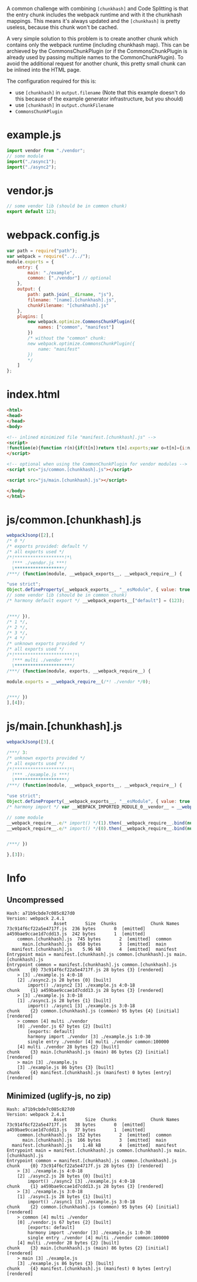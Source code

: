 A common challenge with combining `[chunkhash]` and Code Splitting is that the entry chunk includes the webpack runtime and with it the chunkhash mappings. This means it's always updated and the `[chunkhash]` is pretty useless, because this chunk won't be cached.

A very simple solution to this problem is to create another chunk which contains only the webpack runtime (including chunkhash map). This can be archieved by the CommonsChunkPlugin (or if the CommonsChunkPlugin is already used by passing multiple names to the CommonChunkPlugin). To avoid the additional request for another chunk, this pretty small chunk can be inlined into the HTML page.

The configuration required for this is:

* use `[chunkhash]` in `output.filename` (Note that this example doesn't do this because of the example generator infrastructure, but you should)
* use `[chunkhash]` in `output.chunkFilename`
* `CommonsChunkPlugin`

# example.js

``` javascript
import vendor from "./vendor";
// some module
import("./async1");
import("./async2");
```

# vendor.js

``` javascript
// some vendor lib (should be in common chunk)
export default 123;
```

# webpack.config.js

``` javascript
var path = require("path");
var webpack = require("../../");
module.exports = {
	entry: {
		main: "./example",
		common: ["./vendor"] // optional
	},
	output: {
		path: path.join(__dirname, "js"),
		filename: "[name].[chunkhash].js",
		chunkFilename: "[chunkhash].js"
	},
	plugins: [
		new webpack.optimize.CommonsChunkPlugin({
			names: ["common", "manifest"]
		})
		/* without the "common" chunk:
		new webpack.optimize.CommonsChunkPlugin({
			name: "manifest"
		})
		*/
	]
};
```

# index.html

``` html
<html>
<head>
</head>
<body>

<!-- inlined minimized file "manifest.[chunkhash].js" -->
<script>
!function(e){function r(n){if(t[n])return t[n].exports;var o=t[n]={i:n,l:!1,exports:{}};return e[n].call(o.exports,o,o.exports,r),o.l=!0,o.exports}var n=window.webpackJsonp;window.webpackJsonp=function(t,c,a){for(var u,i,f,s=0,l=[];s<t.length;s++)i=t[s],o[i]&&l.push(o[i][0]),o[i]=0;for(u in c)Object.prototype.hasOwnProperty.call(c,u)&&(e[u]=c[u]);for(n&&n(t,c,a);l.length;)l.shift()();if(a)for(s=0;s<a.length;s++)f=r(r.s=a[s]);return f};var t={},o={4:0};r.e=function(e){function n(){a.onerror=a.onload=null,clearTimeout(u);var r=o[e];0!==r&&(r&&r[1](new Error("Loading chunk "+e+" failed.")),o[e]=void 0)}if(0===o[e])return Promise.resolve();if(o[e])return o[e][2];var t=new Promise(function(r,n){o[e]=[r,n]});o[e][2]=t;var c=document.getElementsByTagName("head")[0],a=document.createElement("script");a.type="text/javascript",a.charset="utf-8",a.async=!0,a.timeout=12e4,r.nc&&a.setAttribute("nonce",r.nc),a.src=r.p+""+{0:"73c914f6cf22a5e4717f",1:"a459bae9ccae1d7cdd13",2:"8ea4052d1687a839d2f5",3:"e281070bd397e5cd1253"}[e]+".js";var u=setTimeout(n,12e4);return a.onerror=a.onload=n,c.appendChild(a),t},r.m=e,r.c=t,r.i=function(e){return e},r.d=function(e,n,t){r.o(e,n)||Object.defineProperty(e,n,{configurable:!1,enumerable:!0,get:t})},r.n=function(e){var n=e&&e.__esModule?function(){return e.default}:function(){return e};return r.d(n,"a",n),n},r.o=function(e,r){return Object.prototype.hasOwnProperty.call(e,r)},r.p="js/",r.oe=function(e){throw console.error(e),e}}([]);
</script>

<!-- optional when using the CommonChunkPlugin for vendor modules -->
<script src="js/common.[chunkhash].js"></script>

<script src="js/main.[chunkhash].js"></script>

</body>
</html>
```

# js/common.[chunkhash].js

``` javascript
webpackJsonp([2],[
/* 0 */
/* exports provided: default */
/* all exports used */
/*!*******************!*\
  !*** ./vendor.js ***!
  \*******************/
/***/ (function(module, __webpack_exports__, __webpack_require__) {

"use strict";
Object.defineProperty(__webpack_exports__, "__esModule", { value: true });
// some vendor lib (should be in common chunk)
/* harmony default export */ __webpack_exports__["default"] = (123);


/***/ }),
/* 1 */,
/* 2 */,
/* 3 */,
/* 4 */
/* unknown exports provided */
/* all exports used */
/*!**********************!*\
  !*** multi ./vendor ***!
  \**********************/
/***/ (function(module, exports, __webpack_require__) {

module.exports = __webpack_require__(/*! ./vendor */0);


/***/ })
],[4]);
```

# js/main.[chunkhash].js

``` javascript
webpackJsonp([3],{

/***/ 3:
/* unknown exports provided */
/* all exports used */
/*!********************!*\
  !*** ./example.js ***!
  \********************/
/***/ (function(module, __webpack_exports__, __webpack_require__) {

"use strict";
Object.defineProperty(__webpack_exports__, "__esModule", { value: true });
/* harmony import */ var __WEBPACK_IMPORTED_MODULE_0__vendor__ = __webpack_require__(/*! ./vendor */ 0);

// some module
__webpack_require__.e/* import() */(1).then(__webpack_require__.bind(null, /*! ./async1 */ 1));
__webpack_require__.e/* import() */(0).then(__webpack_require__.bind(null, /*! ./async2 */ 2));


/***/ })

},[3]);
```

# Info

## Uncompressed

```
Hash: a71b9cbde7c085c827d0
Version: webpack 2.4.1
                  Asset       Size  Chunks             Chunk Names
73c914f6cf22a5e4717f.js  236 bytes       0  [emitted]  
a459bae9ccae1d7cdd13.js  242 bytes       1  [emitted]  
    common.[chunkhash].js  745 bytes       2  [emitted]  common
      main.[chunkhash].js  650 bytes       3  [emitted]  main
  manifest.[chunkhash].js    5.96 kB       4  [emitted]  manifest
Entrypoint main = manifest.[chunkhash].js common.[chunkhash].js main.[chunkhash].js
Entrypoint common = manifest.[chunkhash].js common.[chunkhash].js
chunk    {0} 73c914f6cf22a5e4717f.js 28 bytes {3} [rendered]
    > [3] ./example.js 4:0-18
    [2] ./async2.js 28 bytes {0} [built]
        import() ./async2 [3] ./example.js 4:0-18
chunk    {1} a459bae9ccae1d7cdd13.js 28 bytes {3} [rendered]
    > [3] ./example.js 3:0-18
    [1] ./async1.js 28 bytes {1} [built]
        import() ./async1 [3] ./example.js 3:0-18
chunk    {2} common.[chunkhash].js (common) 95 bytes {4} [initial] [rendered]
    > common [4] multi ./vendor 
    [0] ./vendor.js 67 bytes {2} [built]
        [exports: default]
        harmony import ./vendor [3] ./example.js 1:0-30
        single entry ./vendor [4] multi ./vendor common:100000
    [4] multi ./vendor 28 bytes {2} [built]
chunk    {3} main.[chunkhash].js (main) 86 bytes {2} [initial] [rendered]
    > main [3] ./example.js 
    [3] ./example.js 86 bytes {3} [built]
chunk    {4} manifest.[chunkhash].js (manifest) 0 bytes [entry] [rendered]
```

## Minimized (uglify-js, no zip)

```
Hash: a71b9cbde7c085c827d0
Version: webpack 2.4.1
                  Asset       Size  Chunks             Chunk Names
73c914f6cf22a5e4717f.js   38 bytes       0  [emitted]  
a459bae9ccae1d7cdd13.js   37 bytes       1  [emitted]  
    common.[chunkhash].js  152 bytes       2  [emitted]  common
      main.[chunkhash].js  166 bytes       3  [emitted]  main
  manifest.[chunkhash].js    1.48 kB       4  [emitted]  manifest
Entrypoint main = manifest.[chunkhash].js common.[chunkhash].js main.[chunkhash].js
Entrypoint common = manifest.[chunkhash].js common.[chunkhash].js
chunk    {0} 73c914f6cf22a5e4717f.js 28 bytes {3} [rendered]
    > [3] ./example.js 4:0-18
    [2] ./async2.js 28 bytes {0} [built]
        import() ./async2 [3] ./example.js 4:0-18
chunk    {1} a459bae9ccae1d7cdd13.js 28 bytes {3} [rendered]
    > [3] ./example.js 3:0-18
    [1] ./async1.js 28 bytes {1} [built]
        import() ./async1 [3] ./example.js 3:0-18
chunk    {2} common.[chunkhash].js (common) 95 bytes {4} [initial] [rendered]
    > common [4] multi ./vendor 
    [0] ./vendor.js 67 bytes {2} [built]
        [exports: default]
        harmony import ./vendor [3] ./example.js 1:0-30
        single entry ./vendor [4] multi ./vendor common:100000
    [4] multi ./vendor 28 bytes {2} [built]
chunk    {3} main.[chunkhash].js (main) 86 bytes {2} [initial] [rendered]
    > main [3] ./example.js 
    [3] ./example.js 86 bytes {3} [built]
chunk    {4} manifest.[chunkhash].js (manifest) 0 bytes [entry] [rendered]
```